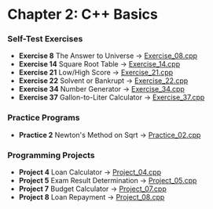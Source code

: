 # Chapter 2: C++ Basics

### Self-Test Exercises
- **Exercise 8** The Answer to Universe → [Exercise_08.cpp](Exercise_08.cpp)
- **Exercise 14** Square Root Table → [Exercise_14.cpp](Exercise_14.cpp)
- **Exercise 21** Low/High Score → [Exercise_21.cpp](Exercise_21.cpp)
- **Exercise 22** Solvent or Bankrupt → [Exercise_22.cpp](Exercise_22.cpp)
- **Exercise 34** Number Generator → [Exercise_34.cpp](Exercise_34.cpp)
- **Exercise 37** Gallon-to-Liter Calculator → [Exercise_37.cpp](Exercise_37.cpp)

### Practice Programs
- **Practice 2** Newton's Method on Sqrt → [Practice_02.cpp](Practice_02.cpp)

### Programming Projects
- **Project 4** Loan Calculator → [Project_04.cpp](Project_04.cpp)
- **Project 5** Exam Result Determination → [Project_05.cpp](Project_05.cpp)
- **Project 7** Budget Calculator → [Project_07.cpp](Project_07.cpp)
- **Project 8** Loan Repayment → [Project_08.cpp](Project_08.cpp)

